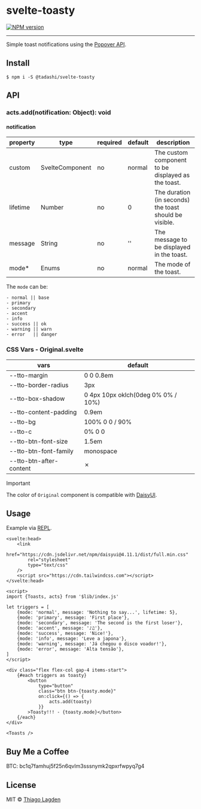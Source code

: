 # svelte-toasty

[![NPM version][npm-img]][npm]
<!-- [![Build Status][ci-img]][ci] -->
<!-- [![Coverage Status][coveralls-img]][coveralls] -->

[npm-img]: https://img.shields.io/npm/v/@tadashi/svelte-toasty.svg
[npm]: https://www.npmjs.com/package/@tadashi/svelte-toasty
<!-- [ci-img]: https://github.com/lagden/svelte-toasty/actions/workflows/nodejs.yml/badge.svg -->
<!-- [ci]: https://github.com/lagden/svelte-toasty/actions/workflows/nodejs.yml -->
<!-- [coveralls-img]: https://coveralls.io/repos/github/lagden/svelte-toasty/badge.svg?branch=main -->
<!-- [coveralls]: https://coveralls.io/github/lagden/svelte-toasty?branch=main -->

---

Simple toast notifications using the [Popover API](https://developer.mozilla.org/en-US/docs/Web/API/Popover_API).

## Install

```
$ npm i -S @tadashi/svelte-toasty
```

## API

### acts.add(notification: Object): void

#### notification

| property | type            | required | default | description                                            |
| -------- | --------------- | -------- | ------- | ------------------------------------------------------ |
| custom   | SvelteComponent | no       | normal  | The custom component to be displayed as the toast.     |
| lifetime | Number          | no       | 0       | The duration (in seconds) the toast should be visible. |
| message  | String          | no       | ''      | The message to be displayed in the toast.              |
| mode\*   | Enums           | no       | normal  | The mode of the toast.                                 |

The `mode` can be:

```
- normal || base
- primary
- secondary
- accent
- info
- success || ok
- warning || warn
- error   || danger
```

### CSS Vars - Original.svelte

| vars                    | default                            |
| ----------------------- | ---------------------------------- |
| --tto-margin            | 0 0 0.8em                          |
| --tto-border-radius     | 3px                                |
| --tto-box-shadow        | 0 4px 10px oklch(0deg 0% 0% / 10%) |
| --tto-content-padding   | 0.9em                              |
| --tto-bg                | 100% 0 0 / 90%                     |
| --tto-c                 | 0% 0 0                             |
| --tto-btn-font-size     | 1.5em                              |
| --tto-btn-font-family   | monospace                          |
| --tto-btn-after-content | ✗                                  |

> [!IMPORTANT]  
> The color of `Original` component is compatible with [DaisyUI](https://daisyui.com/theme-generator/).

## Usage

Example via [REPL](https://svelte.dev/repl/d2bf5424289841b2bd773b592b7ddca6?version=4.2.16).

```svelte
<svelte:head>
    <link
        href="https://cdn.jsdelivr.net/npm/daisyui@4.11.1/dist/full.min.css"
        rel="stylesheet"
        type="text/css"
    />
    <script src="https://cdn.tailwindcss.com"></script>
</svelte:head>

<script>
import {Toasts, acts} from '$lib/index.js'

let triggers = [
    {mode: 'normal', message: 'Nothing to say...', lifetime: 5},
    {mode: 'primary', message: 'First place'},
    {mode: 'secondary', message: 'The second is the first loser'},
    {mode: 'accent', message: '♪♫'},
    {mode: 'success', message: 'Nice!'},
    {mode: 'info', message: 'Leve a japona'},
    {mode: 'warning', message: 'Já chegou o disco voador!'},
    {mode: 'error', message: 'Alta tensão'},
]
</script>

<div class="flex flex-col gap-4 items-start">
    {#each triggers as toasty}
        <button
            type="button"
            class="btn btn-{toasty.mode}"
            on:click={() => {
                acts.add(toasty)
            }}
        >Toasty!!! - {toasty.mode}</button>
    {/each}
</div>

<Toasts />
```

## Buy Me a Coffee

BTC: bc1q7famhuj5f25n6qvlm3sssnymk2qpxrfwpyq7g4

## License

MIT © [Thiago Lagden](https://github.com/lagden)
